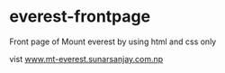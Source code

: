 # everest-frontpage
Front page of Mount everest by using html and css only

vist www.mt-everest.sunarsanjay.com.np 

